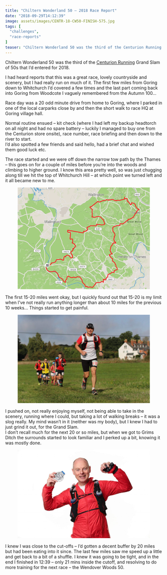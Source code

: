 ```yaml
---
title: "Chiltern Wonderland 50 – 2018 Race Report"
date: "2018-09-29T14:12:39"
image: assets/images/CENTR-18-CW50-FINISH-575.jpg
tags: [
  "challenges",
  "race-reports"
]
teaser: "Chiltern Wonderland 50 was the third of the Centurion Running Grand Slam of 50s that I&#8217;d entered for 2018. I had heard reports that this was a great race, lovely countryside and scenery, but I had really run on much of it. The first few miles from Goring down to Whitchurch I&#8217;d covered a few [&hellip;]\n"
---
```

Chiltern Wonderland 50 was the third of the [Centurion Running](https://centurionrunning.com/) Grand Slam of 50s that I’d entered for 2018.

I had heard reports that this was a great race, lovely countryside and scenery, but I had really run on much of it. The first few miles from Goring down to Whitchurch I’d covered a few times and the last part coming back into Goring from Woodcote I vaguely remembered from the Autumn 100…

Race day was a 20 odd minute drive from home to Goring, where I parked in one of the local carparks close by and then the short walk to race HQ at Goring village hall.

Normal routine ensued – kit check (where I had left my backup headtorch on all night and had no spare battery – luckily I managed to buy one from the Centurion store onsite), race number, race briefing and then down to the river to start.  
I’d also spotted a few friends and said hello, had a brief chat and wished them good luck etc.

The race started and we were off down the narrow tow path by the Thames – this goes on for a couple of miles before you’re into the woods and climbing to higher ground. I know this area pretty well, so was just chugging along till we hit the top of Whitchurch Hill – at which point we turned left and it all became new to me.

<figure><a href="https://www.strava.com/activities/1844001953" target="_blank" rel="noreferrer noopener"><img loading="lazy" decoding="async" src="assets/images/CW50-Route.png" alt="Chiltern Wonderland 50 - Route"></a></figure>

The first 15-20 miles went okay, but I quickly found out that 15-20 is my limit when I’ve not really run anything longer than about 10 miles for the previous 10 weeks… Things started to get painful.

<figure><img loading="lazy" decoding="async" src="assets/images/CENTR-18-CW50-Stop1-Whitchurch-314-1024x683.jpg" alt="Chiltern Wonderland 50 - Whitchurch"></figure>

I pushed on, not really enjoying myself, not being able to take in the scenery, running where I could, but taking a lot of walking breaks – it was a slog really. My mind wasn’t in it (neither was my body), but I knew I had to just grind it out, for the Grand Slam.  
I don’t recall much for the next 20 or so miles, but when we got to Grims Ditch the surrounds started to look familiar and I perked up a bit, knowing it was mostly done.

<figure><img loading="lazy" decoding="async" src="assets/images/CENTR-18-CW50-FINISH-576-1024x683.jpg" alt="Chiltern Wonderland 50 - Finish"></figure>

I knew I was close to the cut-offs – I’d gotten a decent buffer by 20 miles but had been eating into it since. The last few miles saw me speed up a little and get back to a bit of a shuffle. I knew it was going to be tight, and in the end I finished in 12:39 – only 21 mins inside the cutoff, and resolving to do more training for the next race – the Wendover Woods 50.
